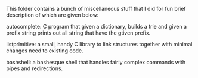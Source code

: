 This folder contains a bunch of miscellaneous stuff that I did for fun brief description of which are given below:

autocomplete:  C program that given a dictionary, builds a trie and given a prefix string prints out all string that have the gtiven prefix.

listprimitive: a small, handy C library to link structures together with minimal changes need to existing code.

bashshell:	a bashesque shell that handles fairly complex commands with pipes and redirections.
